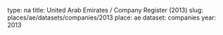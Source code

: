 type: na
title: United Arab Emirates / Company Register (2013)
slug: places/ae/datasets/companies/2013
place: ae
dataset: companies
year: 2013
